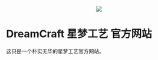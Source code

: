 <p align="center"><img src="https://i.loli.net/2020/09/10/vMxCpn136ZhYE5U.jpg"></p>

# DreamCraft 星梦工艺 官方网站

这只是一个朴实无华的星梦工艺官方网站。
